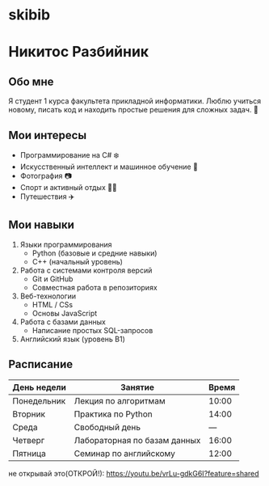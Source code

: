# skibib
# Никитос Разбийник

## Обо мне
Я студент 1 курса факультета прикладной информатики. Люблю учиться новому, писать код и находить простые решения для сложных задач. 🚀

## Мои интересы
- Программирование на C# ❄️
- Искусственный интеллект и машинное обучение 🤖
- Фотография 📷
- Спорт и активный отдых 🏃‍♂️
- Путешествия ✈️

## Мои навыки
1. Языки программирования
   - Python (базовые и средние навыки)
   - C++ (начальный уровень)
2. Работа с системами контроля версий
   - Git и GitHub
   - Совместная работа в репозиториях
3. Веб-технологии
   - HTML / CSs
   - Основы JavaScript
4. Работа с базами данных
   - Написание простых SQL-запросов
5. Английский язык (уровень B1)

## Расписание
| День недели | Занятие                      | Время  |
|-------------|------------------------------|--------|
| Понедельник | Лекция по алгоритмам         | 10:00  |
| Вторник     | Практика по Python           | 14:00  |
| Среда       | Свободный день               | —      |
| Четверг     | Лабораторная по базам данных | 16:00  |
| Пятница     | Семинар по английскому       | 12:00  |

не открывай это(ОТКРОЙ!): https://youtu.be/vrLu-gdkG6I?feature=shared
